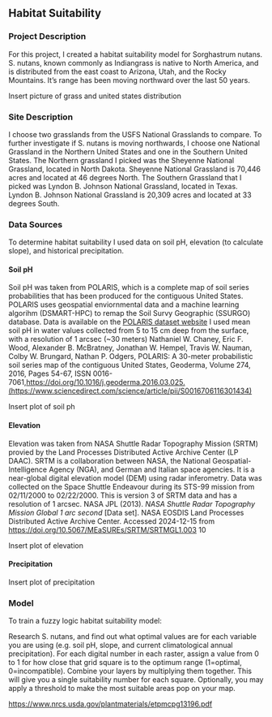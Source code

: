 ## Habitat Suitability 
### Project Description  
For this project, I created a habitat suitability model for Sorghastrum nutans. S. nutans, known commonly as Indiangrass is native to North America, and is distributed from the east coast to Arizona, Utah, and the Rocky Mountains. 
It’s range has been moving northward over the last 50 years. 

Insert picture of grass and united states distribution

### Site Description
I choose two grasslands from the USFS National Grasslands to compare. To further investigate if S. nutans is moving northwards, I choose one National Grassland in the Northern United States and one in the Southern United States. 
The Northern grassland I picked was the Sheyenne National Grassland, located in North Dakota. Sheyenne National Grassland is 70,446 acres and located at 46 degrees North. The Southern Grassland that I picked was Lyndon B. Johnson 
National Grassland, located in Texas. Lyndon B. Johnson National Grassland is 20,309 acres and located at 33 degrees South.

### Data Sources
To determine habitat suitability I used data on soil pH, elevation (to calculate slope), and historical precipitation.
#### Soil pH
Soil pH was taken from POLARIS, which is a complete map of soil series probabilities that has been produced for the contiguous United States. POLARIS uses geospatial enviornmental data and a machine learning algorihm (DSMART-HPC) to
remap the Soil Survy Geographic (SSURGO) database. Data is available on the [POLARIS dataset website](http://hydrology.cee.duke.edu/POLARIS/)
I used mean soil pH in water values collected from 5 to 15 cm deep from the surface, with a resolution of 1 arcsec (~30 meters) 
Nathaniel W. Chaney, Eric F. Wood, Alexander B. McBratney, Jonathan W. Hempel, Travis W. Nauman, Colby W. Brungard, Nathan P. Odgers,
POLARIS: A 30-meter probabilistic soil series map of the contiguous United States, Geoderma, Volume 274, 2016, Pages 54-67, ISSN 0016-7061,https://doi.org/10.1016/j.geoderma.2016.03.025.(https://www.sciencedirect.com/science/article/pii/S0016706116301434)

Insert plot of soil ph

#### Elevation
Elevation was taken from NASA Shuttle Radar Topography Mission (SRTM) provied by the Land Processes Distributed Active Archive Center (LP DAAC). SRTM is a collaboration between NASA, the National Geospatial-Intelligence Agency (NGA), and German and 
Italian space agencies. It is a near-global digital elevation model (DEM) using radar inferometry. Data was collected on the Space Shuttle Endeavour during its STS-99 mission from 02/11/2000 to 02/22/2000. This is version 3 of SRTM data and has a 
resolution of 1 arcsec. 
NASA JPL (2013). <i>NASA Shuttle Radar Topography Mission Global 1 arc second</i> [Data set]. NASA EOSDIS Land Processes Distributed Active Archive Center. Accessed 2024-12-15 from https://doi.org/10.5067/MEaSUREs/SRTM/SRTMGL1.003
10

Insert plot of elevation 

#### Precipitation 

Insert plot of precipitation 

### Model
To train a fuzzy logic habitat suitability model:

Research S. nutans, and find out what optimal values are for each variable you are using (e.g. soil pH, slope, and current climatological annual precipitation).
For each digital number in each raster, assign a value from 0 to 1 for how close that grid square is to the optimum range (1=optimal, 0=incompatible).
Combine your layers by multiplying them together. This will give you a single suitability number for each square.
Optionally, you may apply a threshold to make the most suitable areas pop on your map.

https://www.nrcs.usda.gov/plantmaterials/etpmcpg13196.pdf
